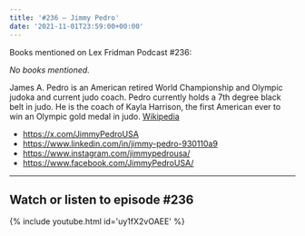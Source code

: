 ```yaml
---
title: '#236 – Jimmy Pedro'
date: '2021-11-01T23:59:00+00:00'
---
```


Books mentioned on Lex Fridman Podcast #236:

*No books mentioned.*

James A. Pedro is an American retired World Championship and Olympic judoka and current judo coach. Pedro currently holds a 7th degree black belt in judo. He is the coach of Kayla Harrison, the first American ever to win an Olympic gold medal in judo. <a href="https://en.wikipedia.org/wiki/Jimmy_Pedro" target="_blank">Wikipedia</a>

- <a href="https://x.com/JimmyPedroUSA" target="_blank">https://x.com/JimmyPedroUSA</a>
- <a href="https://www.linkedin.com/in/jimmy-pedro-930110a9" target="_blank">https://www.linkedin.com/in/jimmy-pedro-930110a9</a>
- <a href="https://www.instagram.com/jimmypedrousa/" target="_blank">https://www.instagram.com/jimmypedrousa/</a>
- <a href="https://www.facebook.com/JimmyPedroUSA/" target="_blank">https://www.facebook.com/JimmyPedroUSA/</a>

- - - - - -

## Watch or listen to episode #236

{% include youtube.html id='uy1fX2vOAEE' %}